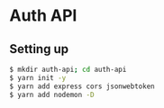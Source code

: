 # Auth API

## Setting up

```bash
$ mkdir auth-api; cd auth-api
$ yarn init -y
$ yarn add express cors jsonwebtoken
$ yarn add nodemon -D
```
